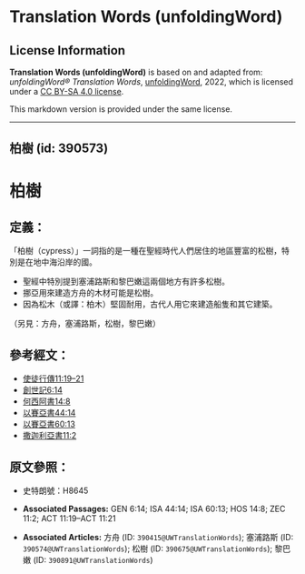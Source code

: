 # Translation Words (unfoldingWord)

## License Information

**Translation Words (unfoldingWord)** is based on and adapted from: _unfoldingWord® Translation Words_, [unfoldingWord](https://unfoldingword.org/utw), 2022, which is licensed under a [CC BY-SA 4.0 license](https://creativecommons.org/licenses/by-sa/4.0/legalcode.en).

This markdown version is provided under the same license.



--------------------------------

## 柏樹 (id: 390573)

柏樹
==

定義：
---

「柏樹（cypress）」一詞指的是一種在聖經時代人們居住的地區豐富的松樹，特別是在地中海沿岸的國。

* 聖經中特別提到塞浦路斯和黎巴嫩這兩個地方有許多松樹。
* 挪亞用來建造方舟的木材可能是松樹。
* 因為松木（或譯：柏木）堅固耐用，古代人用它來建造船隻和其它建築。

（另見：方舟，塞浦路斯，松樹，黎巴嫩）

參考經文：
-----

* [使徒行傳11:19–21](https://ref.ly/Acts11:19-Acts11:21)
* [創世記6:14](https://ref.ly/Gen6:14)
* [何西阿書14:8](https://ref.ly/Hos14:8)
* [以賽亞書44:14](https://ref.ly/Isa44:14)
* [以賽亞書60:13](https://ref.ly/Isa60:13)
* [撒迦利亞書11:2](https://ref.ly/Zech11:2)

原文參照：
-----

* 史特朗號：H8645

* **Associated Passages:** GEN 6:14; ISA 44:14; ISA 60:13; HOS 14:8; ZEC 11:2; ACT 11:19–ACT 11:21
* **Associated Articles:** 方舟 (ID: `390415@UWTranslationWords`); 塞浦路斯 (ID: `390574@UWTranslationWords`); 松樹 (ID: `390675@UWTranslationWords`); 黎巴嫩 (ID: `390891@UWTranslationWords`)

